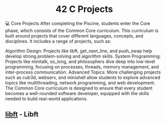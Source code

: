 <div align="center">

# 42 C Projects

</div>

💻 Core Projects
After completing the Piscine, students enter the Core phase, which consists of the Common Core curriculum. This curriculum is built around projects that cover different languages, concepts, and disciplines. It includes a range of projects, such as:

Algorithm Design: Projects like libft, get_next_line, and push_swap help develop strong problem-solving and algorithm skills.
System Programming: Projects like minitalk, so_long, and philosophers dive deep into low-level programming, focusing on processes, threads, memory management, and inter-process communication.
Advanced Topics: More challenging projects such as cub3d, webserv, and minishell allow students to explore advanced topics like multithreading, network programming, and web development.
The Common Core curriculum is designed to ensure that every student becomes a well-rounded software developer, equipped with the skills needed to build real-world applications.
</br>

## [libft](https://github.com/samiaamer/42projects/tree/ab7a5c56509d4157e3f43e82211aa38688fdde8b/core/libft) - Libft



<br>
<br>
<br>

